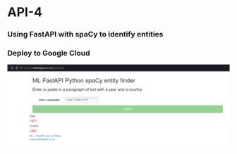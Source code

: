 # API-4
### Using FastAPI with spaCy to identify entities
### Deploy to Google Cloud
![spacy-ml](https://github.com/RGGH/API-4/blob/main/api-spaCy.png)
